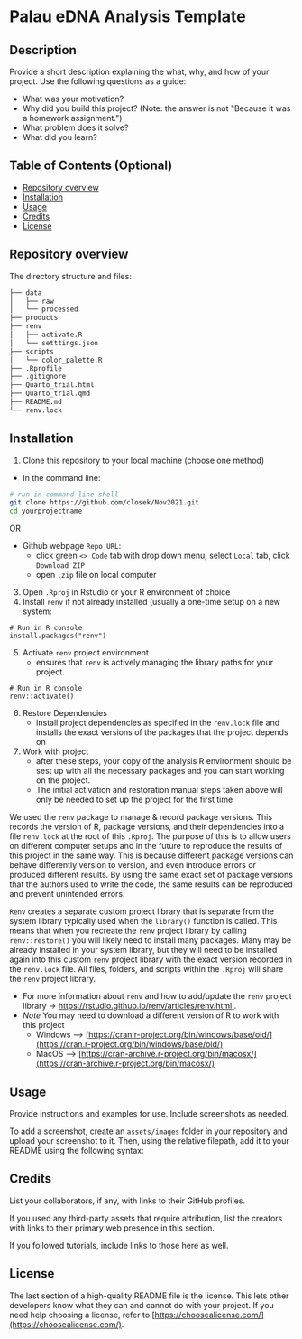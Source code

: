 # Palau eDNA Analysis Template

## Description

Provide a short description explaining the what, why, and how of your project. Use the following questions as a guide:

- What was your motivation?
- Why did you build this project? (Note: the answer is not "Because it was a homework assignment.")
- What problem does it solve?
- What did you learn?

## Table of Contents (Optional)

- [Repository overview](#repository-overview)
- [Installation](#installation)
- [Usage](#usage)
- [Credits](#credits)
- [License](#license)

## Repository overview

The directory structure and files:

```bash
├── data
│   ├── raw
│   └── processed
├── products
├── renv
│   ├── activate.R
│   └── setttings.json
├── scripts
│   └── color_palette.R
├── .Rprofile
├── .gitignore
├── Quarto_trial.html
├── Quarto_trial.qmd
├── README.md
└── renv.lock

```
## Installation

1) Clone this repository to your local machine (choose one method)
  - In the command line:
```bash
# run in command line shell
git clone https://github.com/closek/Nov2021.git
cd yourprojectname
```
  OR
  -  Github webpage `Repo URL`:
      - click green `<> Code` tab with drop down menu, select `Local` tab, click `Download ZIP`
      - open `.zip` file on local computer

3) Open `.Rproj` in Rstudio or your R environment of choice
4) Install `renv` if not already installed (usually a one-time setup on a new system:
```
# Run in R console
install.packages("renv")
```
5) Activate `renv` project environment
     - ensures that `renv` is actively managing the library paths for your project.
```
# Run in R console
renv::activate()
```

6) Restore Dependencies
     - install project dependencies as specified in the `renv.lock` file and installs the exact versions of the packages that the project depends on
7) Work with project
     - after these steps, your copy of the analysis R environment should be sest up with all the necessary packages and you can start working on the project.
     - The initial activation and restoration manual steps taken above will only be needed to set up the project for the first time

We used the `renv` package to manage & record package versions. This records the version of R, package versions, and their dependencies into a file `renv.lock` at the root of this `.Rproj`. The purpose of this is to allow users on different computer setups and in the future to reproduce the results of this project in the same way. This is because different package versions can behave differently version to version, and even introduce errors or produced different results. By using the same exact set of package versions that the authors used to write the code, the same results can be reproduced and prevent unintended errors.

`Renv` creates a separate custom project library that is separate from the system library typically used when the `library()` function is called. This means that when you recreate the `renv` project library by calling `renv::restore()` you will likely need to install many packages. Many may be already installed in your system library, but they will need to be installed again into this custom `renv` project library with the exact version recorded in the `renv.lock` file. All files, folders, and scripts within the `.Rproj` will share the `renv` project library.

- For more information about `renv` and how to add/update the `renv` project library -> [https://rstudio.github.io/renv/articles/renv.html ](https://rstudio.github.io/renv/articles/renv.html).
- *Note* You may need to download a different version of R to work with this project
  - Windows --> [https://cran.r-project.org/bin/windows/base/old/](https://cran.r-project.org/bin/windows/base/old/)
  - MacOS --> [https://cran-archive.r-project.org/bin/macosx/](https://cran-archive.r-project.org/bin/macosx/)

## Usage

Provide instructions and examples for use. Include screenshots as needed.

To add a screenshot, create an `assets/images` folder in your repository and upload your screenshot to it. Then, using the relative filepath, add it to your README using the following syntax:

## Credits

List your collaborators, if any, with links to their GitHub profiles.

If you used any third-party assets that require attribution, list the creators with links to their primary web presence in this section.

If you followed tutorials, include links to those here as well.

## License

The last section of a high-quality README file is the license. This lets other developers know what they can and cannot do with your project. If you need help choosing a license, refer to [https://choosealicense.com/](https://choosealicense.com/).

